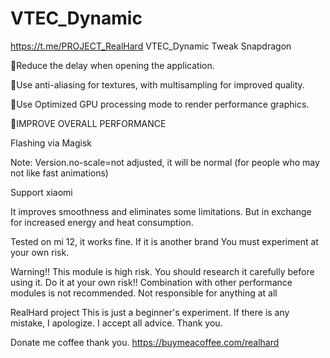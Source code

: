 # VTEC_Dynamic
https://t.me/PROJECT_RealHard
VTEC_Dynamic Tweak Snapdragon 

🔸Reduce the delay when opening the application.

🔸Use anti-aliasing for textures, with multisampling for improved quality.

🔸Use Optimized GPU processing mode to render performance graphics.

🔸IMPROVE OVERALL PERFORMANCE



Flashing via Magisk


Note: Version.no-scale=not adjusted, it will be normal (for people who may not like fast animations)



Support xiaomi

It improves smoothness and eliminates some limitations.  But in exchange for increased energy and heat consumption.


Tested on mi 12, it works fine.  If it is another brand  You must experiment at your own risk.


Warning!! This module is high risk. You should research it carefully before using it. Do it at your own risk!!  Combination with other performance modules is not recommended.  Not responsible for anything at all

RealHard project This is just a beginner's experiment. If there is any mistake, I apologize. I accept all advice. Thank you.

Donate me coffee thank you.
https://buymeacoffee.com/realhard
